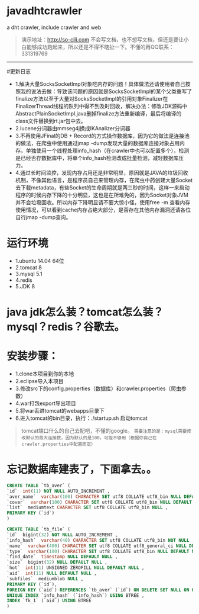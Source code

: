 # javadhtcrawler
a dht crawler, include crawler and web
>演示地址：http://so-cili.com
不会写文档，也不想写文档，但还是要让小白能够成功跑起来，所以还是不得不瞎扯一下。不懂的再QQ联系：331319769
---------------------------------------
#更新日志
* 1.解决大量SocksSocketImpl对象吃内存的问题！具体做法还请使用者自己按照我的说法去做：导致该问题的原因就是SocksSocketImpl的某个父类重写了finalize方法以至于大量对SocksSocketImpl的引用对象Finalizer在FinalizerThread线程的队列中得不到及时回收，解决办法：修改JDK源码中AbstractPlainSocketImpl.java删掉finalize方法重新编译，最后将编译的class文件替换到rt.jar包中去。
* 2.lucene分词器由mmseg4j换成IKAnalizer分词器
* 3.不再使用JFinal的DB + Record的方式操作数据库，因为它的做法是连接池的做法，在爬虫中使用通过jmap -dump发现大量的数据库连接对象占用内存。单独使用一个线程处理info_hash（在crawler中也可以配置多个），检测是已经否存数据库中，将单个info_hash检测改成批量检测，减轻数据库压力。
* 4.通过长时间监控，发现内存占用还是非常明显，原因就是JAVA的垃圾回收机制，不像其他语言，是程序员自己来管理内存，在爬虫中药创建大量Socket去下载metadata，有些Socket的生命周期就是两三秒的时间，这样一来启动程序的时候内存下降的十分明显，这也是在所难免的，因为Socket对象JVM并不会垃圾回收。所以内存下降明显请不要大惊小怪，使用free -m 查看内存使用情况，可以看到cache内存占绝大部分，是否存在其他内存漏洞还请各位自行jmap -dump查询。

# 运行环境
* 1.ubuntu 14.04 64位
* 2.tomcat 8
* 3.mysql 5.1
* 4.redis
* 5.JDK 8

# java jdk怎么装？tomcat怎么装？mysql？redis？谷歌去。

# 安装步骤：
* 1.clone本项目到你的本地
* 2.eclipse导入本项目
* 3.修改src下的config.properties（数据库）和crawler.properties（爬虫参数）
* 4.war打包export导出项目
* 5.将war丢进tomcat的webapps目录下
* 6.进入tomcat的bin目录，执行：./startup.sh 启动tomcat

>tomcat端口什么的自己去配吧，不懂的google。
>`需要注意的是：mysql需要修改默认的最大连接数，因为默认的是100，可能不够用（根据你自己在crawler.properties中配置而定）`

忘记数据库建表了，下面拿去。。
================
```sql
CREATE TABLE `tb_aver` (
`id`  int(11) NOT NULL AUTO_INCREMENT ,
`aver_name`  varchar(100) CHARACTER SET utf8 COLLATE utf8_bin NULL DEFAULT NULL ,
`cover`  varchar(100) CHARACTER SET utf8 COLLATE utf8_bin NULL DEFAULT NULL ,
`list`  mediumtext CHARACTER SET utf8 COLLATE utf8_bin NULL ,
PRIMARY KEY (`id`)
)

CREATE TABLE `tb_file` (
`id`  bigint(32) NOT NULL AUTO_INCREMENT ,
`info_hash`  varchar(40) CHARACTER SET utf8 COLLATE utf8_bin NOT NULL ,
`name`  varchar(400) CHARACTER SET utf8 COLLATE utf8_general_ci NULL DEFAULT NULL ,
`type`  varchar(100) CHARACTER SET utf8 COLLATE utf8_bin NULL DEFAULT NULL ,
`find_date`  timestamp NULL DEFAULT NULL ,
`size`  bigint(32) NULL DEFAULT NULL ,
`hot`  int(11) UNSIGNED ZEROFILL NULL DEFAULT NULL ,
`aid`  int(11) NULL DEFAULT NULL ,
`subfiles`  mediumblob NULL ,
PRIMARY KEY (`id`),
FOREIGN KEY (`aid`) REFERENCES `tb_aver` (`id`) ON DELETE SET NULL ON UPDATE NO ACTION,
UNIQUE INDEX `info_hash` (`info_hash`) USING BTREE ,
INDEX `fk_1` (`aid`) USING BTREE 
)
```
